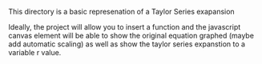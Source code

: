This directory is a basic represenation of a Taylor Series exapansion

Ideally, the project will allow you to insert a function and the javascript canvas element
will be able to show the original equation graphed (maybe add automatic scaling) as well as show the taylor series expanstion to a variable r value.
